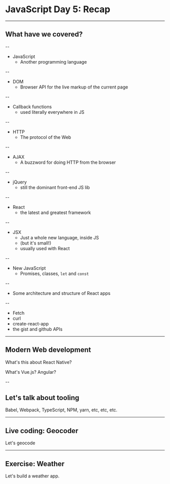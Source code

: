 # JavaScript Day 5: Recap

---

## What have we covered?

--

- JavaScript
  - Another programming language

--

- DOM
  - Browser API for the live markup of the current page

--

- Callback functions
  - used literally everywhere in JS

--

- HTTP
  - The protocol of the Web

--

- AJAX
  - A buzzword for doing HTTP from the browser

--

- jQuery
  - still the dominant front-end JS lib

--

- React
  - the latest and greatest framework

--

- JSX
  - Just a whole new language, inside JS
  - (but it's small!)
  - usually used with React

--

- New JavaScript
  - Promises, classes, `let` and `const`

--

- Some architecture and structure of React apps

--

- Fetch
- curl
- create-react-app
- the gist and github APIs

---

## Modern Web development

What's this about React Native?

What's Vue.js? Angular?

--

## Let's talk about tooling

Babel, Webpack, TypeScript, NPM, yarn, etc, etc, etc.

---

## Live coding: Geocoder

Let's geocode

---

## Exercise: Weather

Let's build a weather app.
